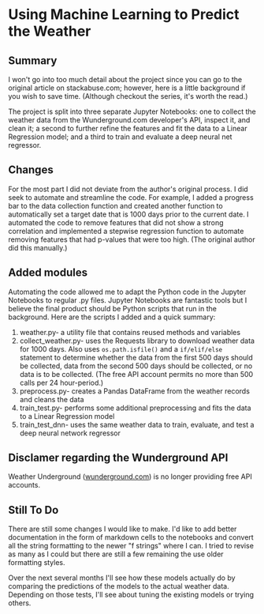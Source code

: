 # Using Machine Learning to Predict the Weather

## Summary
I won't go into too much detail about the project since you can go to the original article on stackabuse.com; however, here is a little background if you wish to save time. (Although checkout the series, it's worth the read.) 

The project is split into three separate Jupyter Notebooks: one to collect the weather data from the Wunderground.com developer's API, inspect it, and clean it; a second to further refine the features and fit the data to a Linear Regression model; and a third to train and evaluate a deep neural net regressor.

## Changes
For the most part I did not deviate from the author's original process. I did seek to automate and streamline the code. For example, I added a progress bar to the data collection function and created  another function to automatically set a target date that is 1000 days prior to the current date. I automated the code to remove features that did not show a strong correlation and implemented a stepwise regression function to automate removing features that had p-values that were too high. (The original author did this manually.)

## Added modules
Automating the code allowed me to adapt the Python code in the Jupyter Notebooks to regular .py files. Jupyter Notebooks are fantastic tools but I believe the final product should be Python scripts that run in the background. Here are the scripts I added and a quick summary:

1. weather.py- a utility file that contains reused methods and variables
2. collect_weather.py- uses the Requests library to download weather data for 1000 days. Also uses ```os.path.isfile()``` and a ```if/elif/else``` statement to determine whether the data from the first 500 days should be collected, data from the second 500 days should be collected, or no data is to be collected. (The free API account permits no more than 500 calls per 24 hour-period.)
3. preprocess.py- creates a Pandas DataFrame from the weather records and cleans the data
4. train_test.py- performs some additional preprocessing and fits the data to a Linear Regression model
5. train_test_dnn- uses the same weather data to train, evaluate, and test a deep neural network regressor

## Disclamer regarding the Wunderground API
Weather Underground ([wunderground.com](https://www.wunderground.com/weather/api/)) is no longer providing free API accounts.

## Still To Do
There are still some changes I would like to make. I'd like to add better documentation in the form of  markdown cells to the notebooks and convert all the string formatting to the newer "f strings" where I can. I tried to revise as many as I could but there are still a few remaining the use older formatting styles.

Over the next several months I'll see how these models actually do by comparing the predictions of the models to the actual weather data. Depending on those tests, I'll see about tuning the existing models or trying others.
